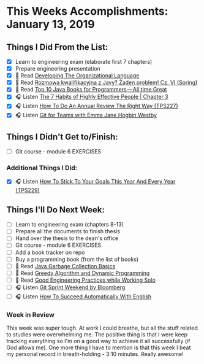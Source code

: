 # This Weeks Accomplishments: January 13, 2019

## Things I Did From the List:

- [x] Learn to engineering exam (elaborate first 7 chapters)
- [x] Prepare engineering presentation
- [x] 📗 Read [Developing The Organizational Language](https://blog.tfnico.com/2018/11/developing-organizational-language.html)
- [x] 📗 Read [Rozmowa kwalifikacyjna z Javy? Żaden problem! Cz. VI (Spring)](http://it-leaders.com.pl/pl/rozmowa-kwalifikacyjna-z-javy/)
- [x] 📗 Read [Top 10 Java Books for Programmers — All time Great](https://medium.com/swlh/top-10-java-books-for-programmers-all-time-great-82b0ee0b831a)
- [x] 🎧 Listen [The 7 Habits of Highly Effective People | Chapter 3](https://www.youtube.com/watch?v=stqgGp45J3s)
- [x] 🎧 Listen [How To Do An Annual Review The Right Way (TPS227)](http://www.asianefficiency.com/podcast/227-annual-review/)
- [x] 🎧 Listen [Git for Teams with Emma Jane Hogbin Westby](https://www.allthingsgit.com/episodes/git_for_teams_with_emma_jane_hogbin_westby.html)

## Things I Didn't Get to/Finish:

- [ ] Git course - module 6 EXERCISES

### Additional Things I Did:

- [x] 🎧 Listen [How To Stick To Your Goals This Year And Every Year (TPS229)](http://www.asianefficiency.com/podcast/229-stick-to-your-goals/)

## Things I'll Do Next Week:

- [ ] Learn to engineering exam (chapters 8-13)
- [ ] Prepare all the documents to finish thesis
- [ ] Hand over the thesis to the dean's office
- [ ] Git course - module 6 EXERCISES
- [ ] Add a book tracker on repo
- [ ] Buy a programming book (from the list of books)
- [ ] 📗 Read [Java Garbage Collection Basics](https://www.oracle.com/webfolder/technetwork/tutorials/obe/java/gc01/index.html)
- [ ] 📗 Read [Greedy Algorithm and Dynamic Programming](https://medium.com/cracking-the-data-science-interview/greedy-algorithm-and-dynamic-programming-a8c019928405)
- [ ] 📗 Read [Good Engineering Practices while Working Solo](https://blog.bitsrc.io/good-engineering-practices-while-working-solo-ad872e727af4)
- [ ] 🎧 Listen [Git Sprint Weekend by Bloomberg](https://www.allthingsgit.com/episodes/git_sprint_weekend.html)
- [ ] 🎧 Listen [How To Succeed Automatically With English](http://podplayer.net/?id=61575448)

### Week in Review
This week was super tough. At work I could breathe, but all the stuff related to studies were overwhelming me. The positive thing is that I were keep tracking everything so I'm on a good way to achieve it all successfully (if God allows me). One more thing I have to mention is that this week I beat my personal record in breath-holding - 3:10 minutes. Really awesome!
